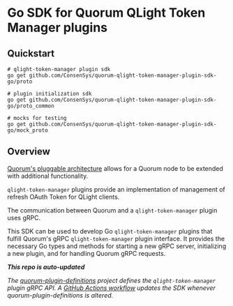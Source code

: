 # Go SDK for Quorum QLight Token Manager plugins

## Quickstart

```
# qlight-token-manager plugin sdk
go get github.com/ConsenSys/quorum-qlight-token-manager-plugin-sdk-go/proto

# plugin initialization sdk
go get github.com/ConsenSys/quorum-qlight-token-manager-plugin-sdk-go/proto_common

# mocks for testing
go get github.com/ConsenSys/quorum-qlight-token-manager-plugin-sdk-go/mock_proto
```

## Overview

[Quorum's pluggable architecture](https://docs.goquorum.consensys.net/en/latest/Concepts/Plugins/Plugins/) allows for a Quorum node to be extended with additional functionality.

`qlight-token-manager` plugins provide an implementation of management of refresh OAuth Token for QLight clients.

The communication between Quorum and a `qlight-token-manager` plugin uses gRPC.

This SDK can be used to develop Go `qlight-token-manager` plugins that fulfill Quorum's gRPC `qlight-token-manager` plugin interface.  It provides the necessary Go types and methods for starting a new gRPC server, initializing a new plugin, and for handling Quorum gRPC requests.

***This repo is auto-updated***

*The [quorum-plugin-definitions](https://github.com/ConsenSys/quorum-plugin-definitions) project defines the `qlight-token-manager` plugin gRPC API.  A [GitHub Actions workflow](.github/workflows/run.yml) updates the SDK whenever quorum-plugin-definitions is altered.*